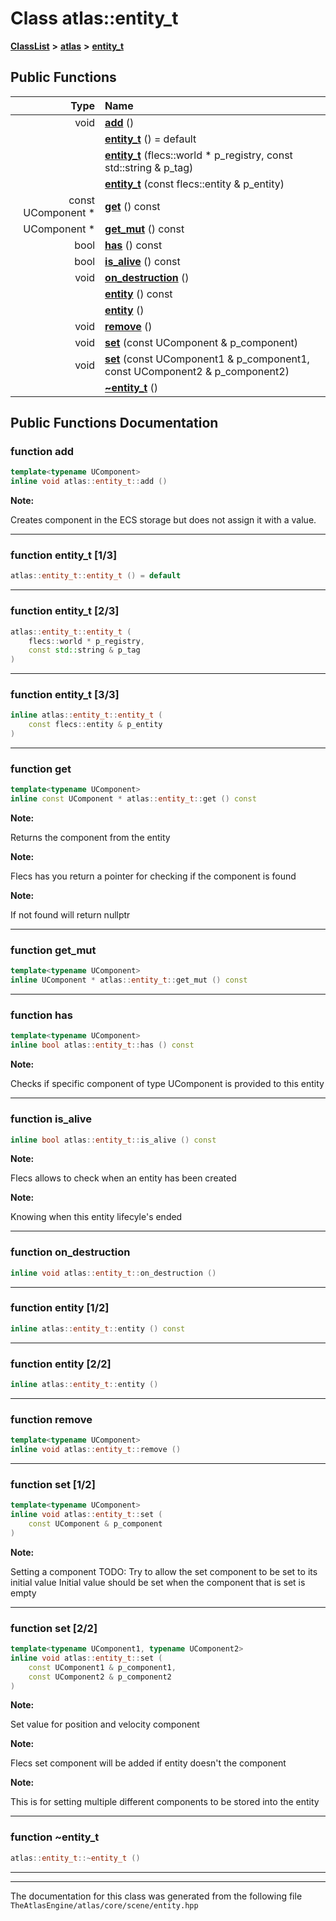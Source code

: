 

# Class atlas::entity\_t



[**ClassList**](annotated.md) **>** [**atlas**](namespaceatlas.md) **>** [**entity\_t**](classatlas_1_1entity__t.md)










































## Public Functions

| Type | Name |
| ---: | :--- |
|  void | [**add**](#function-add) () <br> |
|   | [**entity\_t**](#function-entity_t-13) () = default<br> |
|   | [**entity\_t**](#function-entity_t-23) (flecs::world \* p\_registry, const std::string & p\_tag) <br> |
|   | [**entity\_t**](#function-entity_t-33) (const flecs::entity & p\_entity) <br> |
|  const UComponent \* | [**get**](#function-get) () const<br> |
|  UComponent \* | [**get\_mut**](#function-get_mut) () const<br> |
|  bool | [**has**](#function-has) () const<br> |
|  bool | [**is\_alive**](#function-is_alive) () const<br> |
|  void | [**on\_destruction**](#function-on_destruction) () <br> |
|   | [**entity**](#function-entity-12) () const<br> |
|   | [**entity**](#function-entity-22) () <br> |
|  void | [**remove**](#function-remove) () <br> |
|  void | [**set**](#function-set-12) (const UComponent & p\_component) <br> |
|  void | [**set**](#function-set-22) (const UComponent1 & p\_component1, const UComponent2 & p\_component2) <br> |
|   | [**~entity\_t**](#function-entity_t) () <br> |




























## Public Functions Documentation




### function add 

```C++
template<typename UComponent>
inline void atlas::entity_t::add () 
```





**Note:**

Creates component in the ECS storage but does not assign it with a value. 





        

<hr>



### function entity\_t [1/3]

```C++
atlas::entity_t::entity_t () = default
```




<hr>



### function entity\_t [2/3]

```C++
atlas::entity_t::entity_t (
    flecs::world * p_registry,
    const std::string & p_tag
) 
```




<hr>



### function entity\_t [3/3]

```C++
inline atlas::entity_t::entity_t (
    const flecs::entity & p_entity
) 
```




<hr>



### function get 

```C++
template<typename UComponent>
inline const UComponent * atlas::entity_t::get () const
```





**Note:**

Returns the component from the entity 




**Note:**

Flecs has you return a pointer for checking if the component is found 




**Note:**

If not found will return nullptr 





        

<hr>



### function get\_mut 

```C++
template<typename UComponent>
inline UComponent * atlas::entity_t::get_mut () const
```




<hr>



### function has 

```C++
template<typename UComponent>
inline bool atlas::entity_t::has () const
```





**Note:**

Checks if specific component of type UComponent is provided to this entity 





        

<hr>



### function is\_alive 

```C++
inline bool atlas::entity_t::is_alive () const
```





**Note:**

Flecs allows to check when an entity has been created 




**Note:**

Knowing when this entity lifecyle's ended 





        

<hr>



### function on\_destruction 

```C++
inline void atlas::entity_t::on_destruction () 
```




<hr>



### function entity [1/2]

```C++
inline atlas::entity_t::entity () const
```




<hr>



### function entity [2/2]

```C++
inline atlas::entity_t::entity () 
```




<hr>



### function remove 

```C++
template<typename UComponent>
inline void atlas::entity_t::remove () 
```




<hr>



### function set [1/2]

```C++
template<typename UComponent>
inline void atlas::entity_t::set (
    const UComponent & p_component
) 
```





**Note:**

Setting a component TODO: Try to allow the set component to be set to its initial value Initial value should be set when the component that is set is empty 





        

<hr>



### function set [2/2]

```C++
template<typename UComponent1, typename UComponent2>
inline void atlas::entity_t::set (
    const UComponent1 & p_component1,
    const UComponent2 & p_component2
) 
```





**Note:**

Set value for position and velocity component 




**Note:**

Flecs set component will be added if entity doesn't the component 




**Note:**

This is for setting multiple different components to be stored into the entity 





        

<hr>



### function ~entity\_t 

```C++
atlas::entity_t::~entity_t () 
```




<hr>

------------------------------
The documentation for this class was generated from the following file `TheAtlasEngine/atlas/core/scene/entity.hpp`

